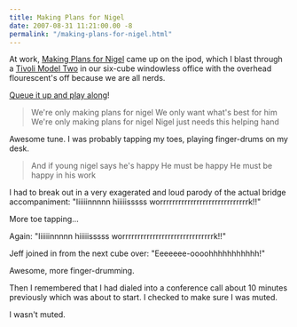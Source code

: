 ```yaml
---
title: Making Plans for Nigel
date: 2007-08-31 11:21:00.00 -8
permalink: "/making-plans-for-nigel.html"
---
```

At work, [Making Plans for Nigel](http://en.wikipedia.org/wiki/Making_Plans_For_Nigel) came up on the ipod, which I blast through a [Tivoli Model Two](http://www.tivoliaudio.com/product.php?productid=144&cat=262&page=1) in our six-cube windowless office with the overhead flourescent's off because we are all nerds.

[Queue it up and play along](http://www.youtube.com/watch?v=oozsvIaZ9mc&mode=related&search=)!

> We're only making plans for nigel
We only want what's best for him
We're only making plans for nigel
Nigel just needs this helping hand


Awesome tune. I was probably tapping my toes, playing finger-drums on my desk.

> And if young nigel says he's happy
He must be happy
He must be happy in his work


I had to break out in a very exagerated and loud parody of the actual bridge accompaniment: "Iiiiiinnnnn hiiiiisssss worrrrrrrrrrrrrrrrrrrrrrrrrrrrrk!!"

More toe tapping…

Again: "Iiiiiinnnnn hiiiiisssss worrrrrrrrrrrrrrrrrrrrrrrrrrrrrrk!!"

Jeff joined in from the next cube over: "Eeeeeee-oooohhhhhhhhhhh!"

Awesome, more finger-drumming.

Then I remembered that I had dialed into a conference call about 10 minutes previously which was about to start. I checked to make sure I was muted.

I wasn't muted.
